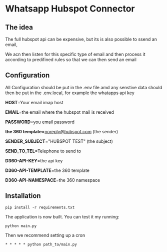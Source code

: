# Whatsapp Hubspot Connector

## The idea

The full hubspot api can be expensive, but its is also possible to ssend an email,

We acn then listen for this specific type of email and then process it according to predifined rules so that we can 
then send an email

## Configuration

All Configuration should be put in the .env file amd any senstive data should then be put in the .env.local, for example the whatapps api key

**HOST**=Your email imap host

**EMAIL**=the email where the hubspot mail is received

**PASSWORD**=you email password

**the 360 template**=noreply@hubspot.com (the sender)

**SENDER_SUBJECT**="HUBSPOT TEST" (the subject)

**SEND_TO_TEL**=Telephone to send to

**D360-API-KEY**=the api key

**D360-API-TEMPLATE**=the 360 template

**D360-API-NAMESPACE**=the 360 namespace

## Installation

```
pip install -r requirements.txt
```

The application is now built. You can test it my running:

```
python main.py
```

Then we recommend setting up a cron

```
* * * * * python path_to/main.py
```



